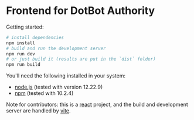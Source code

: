 # Frontend for DotBot Authority

Getting started:
```bash
# install dependencies
npm install
# build and run the development server
npm run dev
# or just build it (results are put in the `dist` folder)
npm run build
```

You'll need the following installed in your system:
- [node.js](https://nodejs.org/en) (tested with version 12.22.9)
- [npm](https://www.npmjs.com/) (tested with 10.2.4)

Note for contributors: this is a [react](https://react.dev/) project, and the build and development server are handled by [vite](https://vitejs.dev/).
